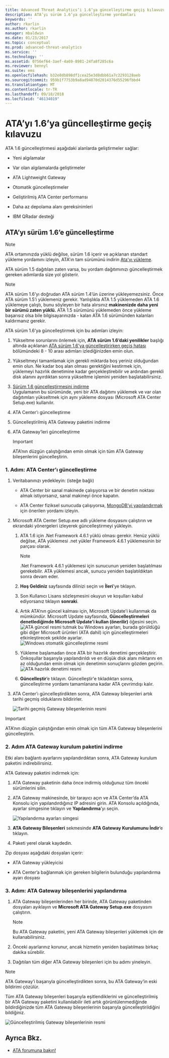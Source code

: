 ```yaml
---
title: Advanced Threat Analytics’i 1.6’ya güncelleştirme geçiş kılavuzu | Microsoft Docs
description: ATA’yı sürüm 1.6’ya güncelleştirme yordamları
keywords: ''
author: rkarlin
ms.author: rkarlin
manager: mbaldwin
ms.date: 01/23/2017
ms.topic: conceptual
ms.prod: advanced-threat-analytics
ms.service: ''
ms.technology: ''
ms.assetid: 0756ef64-3aef-4a69-8981-24fa8f285c6a
ms.reviewer: bennyl
ms.suite: ems
ms.openlocfilehash: b32e8db898df1cea25e3d8dbb61a7c2293128aeb
ms.sourcegitcommit: 959b1f7753b9a8ad94870d2014376d55296fbbd4
ms.translationtype: MT
ms.contentlocale: tr-TR
ms.lasthandoff: 09/18/2018
ms.locfileid: "46134019"
---
```

# <a name="ata-update-to-16-migration-guide"></a>ATA’yı 1.6’ya güncelleştirme geçiş kılavuzu
ATA 1.6 güncelleştirmesi aşağıdaki alanlarda geliştirmeler sağlar:

-   Yeni algılamalar

-   Var olan algılamalarda geliştirmeler

-   ATA Lightweight Gateway

-   Otomatik güncelleştirmeler

-   Geliştirilmiş ATA Center performansı

-   Daha az depolama alanı gereksinimleri

-   IBM QRadar desteği

## <a name="updating-ata-to-version-16"></a>ATA’yı sürüm 1.6’e güncelleştirme
> [!NOTE] 
> ATA ortamınızda yüklü değilse, sürüm 1.6 içerir ve açıklanan standart yükleme yordamını izleyin, ATA'ın tam sürümünü indirin [Ata'yı yükleme](install-ata-step1.md).

ATA sürüm 1.5 dağıtılan zaten varsa, bu yordam dağıtımınızı güncelleştirmek gereken adımlarda size yol gösterir.

> [!NOTE] 
> ATA sürüm 1.6’yı doğrudan ATA sürüm 1.4’ün üzerine yükleyemezsiniz. Önce ATA sürüm 1.5’i yüklemeniz gerekir. Yanlışlıkla ATA 1.5 yüklemeden ATA 1.6 yüklemeye çalıştı, bunu söyleyen bir hata alırsınız **makinenizde daha yeni bir sürümü zaten yüklü.** ATA 1.5 sürümünü yüklemeden önce yükleme başarısız olsa bile bilgisayarınızda - kalan ATA 1.6 sürümünden kalanları kaldırmanız gerekir.

ATA sürüm 1.6’ya güncelleştirmek için bu adımları izleyin:

1. Yükseltme sorunlarını önlemek için, **ATA sürüm 1.6’daki yenilikler** başlığı altında açıklanan [ATA sürüm 1.6’ya güncelleştirirken geçiş hatası](whats-new-version-1.6.md) bölümündeki 8 - 10 arası adımları izlediğinizden emin olun.
2. Yükseltmeyi tamamlamak için gerekli miktarda boş yeriniz olduğundan emin olun. Ne kadar boş alan olması gerektiğini kestirmek için, yüklemeyi hazırlık denetimine kadar gerçekleştirebilir ve ardından gerekli disk alanını ayırdıktan sonra yükseltme işlemini yeniden başlatabilirsiniz.
1.  [Sürüm 1.6 güncelleştirmesini indirme](http://www.microsoft.com/evalcenter/evaluate-microsoft-advanced-threat-analytics)<br>
Uygulamanın bu sürümünde, yeni bir ATA dağıtımı yüklemek ve var olan dağıtımları yükseltmek için aynı yükleme dosyası (Microsoft ATA Center Setup.exe) kullanılır.

2.  ATA Center’ı güncelleştirme

3.  Güncelleştirilmiş ATA Gateway paketini indirme

4.  ATA Gateway’leri güncelleştirme

    > [!IMPORTANT]
    > ATA’nın düzgün çalıştığından emin olmak için tüm ATA Gateway bileşenlerini güncelleştirin.

### <a name="step-1-update-the-ata-center"></a>1. Adım: ATA Center’ı güncelleştirme

1.  Veritabanınızı yedekleyin: (isteğe bağlı)

    -   ATA Center bir sanal makinede çalışıyorsa ve bir denetim noktası almak istiyorsanız, sanal makineyi önce kapatın.

    -   ATA Center fiziksel sunucuda çalışıyorsa, [MongoDB’yi yapılandırmak](https://docs.mongodb.org/manual/core/backups/) için önerilen yordamı izleyin.

2.  Microsoft ATA Center Setup.exe adlı yükleme dosyasını çalıştırın ve ekrandaki yönergeleri izleyerek güncelleştirmeyi yükleyin.

    1.  ATA 1.6 için .Net Framework 4.6.1 yüklü olması gerekir. Henüz yüklü değilse, ATA yüklemesi .net yükler Framework 4.6.1 yüklemesinin bir parçası olarak.
    
        > [!NOTE] 
        > .Net Framework 4.6.1 yüklemesi için sunucunun yeniden başlatılması gerekebilir. ATA yüklemesi ancak, sunucu yeniden başlatıldıktan sonra devam eder.
    
    2.  **Hoş Geldiniz** sayfasında dilinizi seçin ve **İleri**’ye tıklayın.

    3.  Son Kullanıcı Lisans sözleşmesini okuyun ve koşulları kabul ediyorsanız tıklayın **sonraki**.

    4.  Artık ATA’nın güncel kalması için, Microsoft Update'i kullanmak da mümkündür.  Microsoft Update sayfasında, **Güncelleştirmeleri denetlediğimde Microsoft Update'i kullan (önerilir)** öğesini seçin.
    ![ATA güncel resmi tutmak](media/ata_ms_update.png) bu Windows ayarları, burada görüldüğü gibi diğer Microsoft ürünleri (ATA dahil) için güncelleştirmeleri etkinleştirecek şekilde ayarlar. 
     ![Windows otomatik güncelleştirme resmi](media/ata_installupdatesautomatically.png)

    5.  Yükleme başlamadan önce ATA bir hazırlık denetimi gerçekleştirir. Önkoşullar başarıyla yapılandırıldı ve en düşük disk alanı miktarını en az olduğundan emin olmak için denetimin sonuçlarını gözden geçirin. 
    ![ATA hazırlık denetimi resmi](media/ata_install_readinesschecks.png)

    6.  **Güncelleştir**’e tıklayın. Güncelleştir'e tıkladıktan sonra, güncelleştirme yordamı tamamlanana kadar ATA çevrimdışı kalır.

3.  ATA Center’ı güncelleştirdikten sonra, ATA Gateway bileşenleri artık tarihi geçmiş olduklarını bildirirler.

    ![Tarihi geçmiş Gateway bileşenlerinin resmi](media/ATA-center-outdated.png)

> [!IMPORTANT] 
> ATA’nın düzgün çalıştığından emin olmak için tüm ATA Gateway bileşenlerini güncelleştirin.

### <a name="step-2-download-the-ata-gateway-setup-package"></a>2. Adım ATA Gateway kurulum paketini indirme
Etki alanı bağlantı ayarlarını yapılandırdıktan sonra, ATA Gateway kurulum paketini indirebilirsiniz.

ATA Gateway paketini indirmek için:

1.  ATA Gateway paketinin daha önce indirmiş olduğunuz tüm önceki sürümlerini silin.

2.  ATA Gateway makinesinde, bir tarayıcı açın ve ATA Center’da ATA Konsolu için yapılandırdığınız IP adresini girin. ATA Konsolu açıldığında, ayarlar simgesine tıklayın ve **Yapılandırma**’yı seçin.

    ![Yapılandırma ayarları simgesi](media/ATA-config-icon.png)

3.  **ATA Gateway Bileşenleri** sekmesinde **ATA Gateway Kurulumunu İndir**’e tıklayın.

4.  Paketi yerel olarak kaydedin.

Zip dosyası aşağıdaki dosyaları içerir:

-   ATA Gateway yükleyicisi

-   ATA Center’a bağlanmak için gereken bilgilerin bulunduğu yapılandırma ayarı dosyası

### <a name="step-3-update-the-ata-gateways"></a>3. Adım: ATA Gateway bileşenlerini yapılandırma

1.  ATA Gateway bileşenlerinden her birinde, ATA Gateway paketinden dosyaları ayıklayın ve **Microsoft ATA Gateway Setup.exe** dosyasını çalıştırın.

    > [!NOTE] 
    > Bu ATA Gateway paketini, yeni ATA Gateway bileşenleri yüklemek için de kullanabilirsiniz.

2.  Önceki ayarlarınız korunur, ancak hizmetin yeniden başlatılması birkaç dakika sürebilir.

3.  Dağıtılan tüm diğer ATA Gateway bileşenleri için bu adımı yineleyin.

> [!NOTE] 
> ATA Gateway’i başarıyla güncelleştirdikten sonra, bu ATA Gateway’in eski bildirimi çözülür.

Tüm ATA Gateway bileşenleri başarıyla eşitlendiklerini ve güncelleştirilmiş bir ATA Gateway paketini kullanılabilir ileti artık görüntülenmediğinde bildirdiğinizde tüm ATA Gateway bileşenlerinin başarıyla güncelleştirildiğini bildiğiniz.

![Güncelleştirilmiş Gateway bileşenlerinin resmi](media/ATA-gw-updated.png)


## <a name="see-also"></a>Ayrıca Bkz.

- [ATA forumuna bakın!](https://social.technet.microsoft.com/Forums/security/home?forum=mata)

